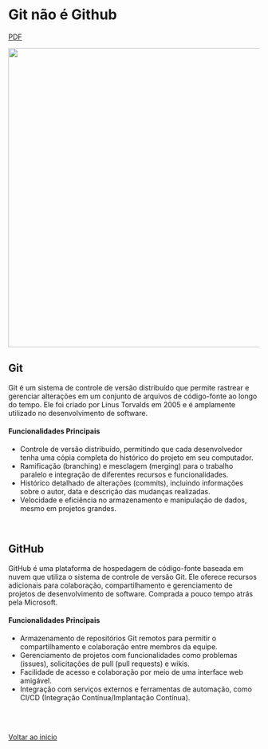 # Git não é Github

[PDF](/Conteúdo%20do%20curso/1%20-%20Introducao%20ao%20git%20e%20preparacao%20do%20ambiente/img/PDF%20-%20Git%20não%20é%20Github.pdf)

<img src="/Conteúdo do curso/1 - Introducao ao git e preparacao do ambiente/img/4.png" width="600">

## Git

Git é um sistema de controle de versão distribuído que permite rastrear e gerenciar alterações em um conjunto de arquivos de código-fonte ao longo do tempo. Ele foi criado por Linus Torvalds em 2005 e é amplamente utilizado no desenvolvimento de software.

#### Funcionalidades Principais

- Controle de versão distribuído, permitindo que cada desenvolvedor tenha uma cópia completa do histórico do projeto em seu computador.
- Ramificação (branching) e mesclagem (merging) para o trabalho paralelo e integração de diferentes recursos e funcionalidades.
- Histórico detalhado de alterações (commits), incluindo informações sobre o autor, data e descrição das mudanças realizadas.
- Velocidade e eficiência no armazenamento e manipulação de dados, mesmo em projetos grandes.

<br>

## GitHub

GitHub é uma plataforma de hospedagem de código-fonte baseada em nuvem que utiliza o sistema de controle de versão Git. Ele oferece recursos adicionais para colaboração, compartilhamento e gerenciamento de projetos de desenvolvimento de software. Comprada a pouco tempo atrás pela Microsoft.

#### Funcionalidades Principais

- Armazenamento de repositórios Git remotos para permitir o compartilhamento e colaboração entre membros da equipe.
- Gerenciamento de projetos com funcionalidades como problemas (issues), solicitações de pull (pull requests) e wikis.
- Facilidade de acesso e colaboração por meio de uma interface web amigável.
- Integração com serviços externos e ferramentas de automação, como CI/CD (Integração Contínua/Implantação Contínua).

<br>

<br>

[Voltar ao inicio](/README.md)